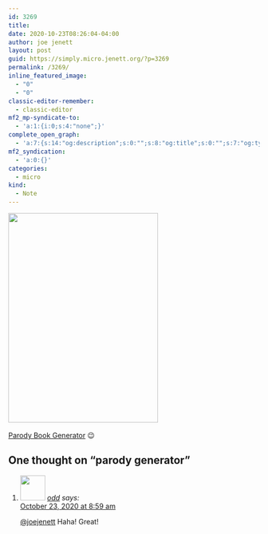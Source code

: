 ```yaml
---
id: 3269
title: 
date: 2020-10-23T08:26:04-04:00
author: joe jenett
layout: post
guid: https://simply.micro.jenett.org/?p=3269
permalink: /3269/
inline_featured_image:
  - "0"
  - "0"
classic-editor-remember:
  - classic-editor
mf2_mp-syndicate-to:
  - 'a:1:{i:0;s:4:"none";}'
complete_open_graph:
  - 'a:7:{s:14:"og:description";s:0:"";s:8:"og:title";s:0:"";s:7:"og:type";s:0:"";s:12:"twitter:card";s:7:"summary";s:15:"twitter:creator";s:0:"";s:19:"twitter:description";s:0:"";s:8:"og:image";s:0:"";}'
mf2_syndication:
  - 'a:0:{}'
categories:
  - micro
kind:
  - Note
---
```

<img loading="lazy" class="size-full wp-image-3267" src="../wp-content/uploads/2020/10/newbook.png" alt="" width="300" height="420" srcset="../wp-content/uploads/2020/10/newbook.png 300w, ../wp-content/uploads/2020/10/newbook-214x300.png 214w" sizes="(max-width: 300px) 100vw, 300px" />  
<p><a href="https://dev.to/rly" title="">Parody Book Generator</a> 😉</p>

<h2 id="comments-title">One thought on “<span>parody generator</span>”		</h2>


<ol class="commentlist">
<li class="comment even thread-even depth-1 u-comment h-cite h-entry p-comment" id="li-comment-497">
<article id="comment-497" class="comment " itemprop="comment" itemscope="" itemtype="http://schema.org/Comment">
<footer>
<address class="comment-author p-author author vcard hcard h-card" itemprop="creator" itemscope="" itemtype="http://schema.org/Person">
<img alt="" src="https://micro.blog/odd/avatar.jpg" srcset="https://micro.blog/odd/avatar.jpg 2x" class="avatar avatar-50 photo avatar-default local-avatar u-photo" itemprop="image" loading="lazy" width="50" height="50">				<cite class="fn p-name" itemprop="name"><a href="https://micro.blog/odd" rel="external nofollow ugc" class="u-url url">odd</a></cite> <span class="says">says:</span>					</address>
<!-- .comment-author .vcard -->

<div class="comment-meta commentmetadata">
<a href="https://micro.blog/odd/10457859"><time class="updated published dt-updated dt-published" datetime="2020-10-23T08:59:32-04:00" itemprop="datePublished dateModified dateCreated">
October 23, 2020 at 8:59 am						</time></a>
</div>
<!-- .comment-meta .commentmetadata -->
</footer>

<div class="comment-content e-content p-summary p-name" itemprop="text name description">
<p><a href="https://micro.blog/joejenett" rel="nofollow ugc">@joejenett</a> Haha! Great!</p></div></article></li></ol>